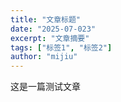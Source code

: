 ```yaml
---
title: "文章标题"
date: "2025-07-023"
excerpt: "文章摘要"
tags: ["标签1", "标签2"]
author: "mijiu"
---
```

这是一篇测试文章
